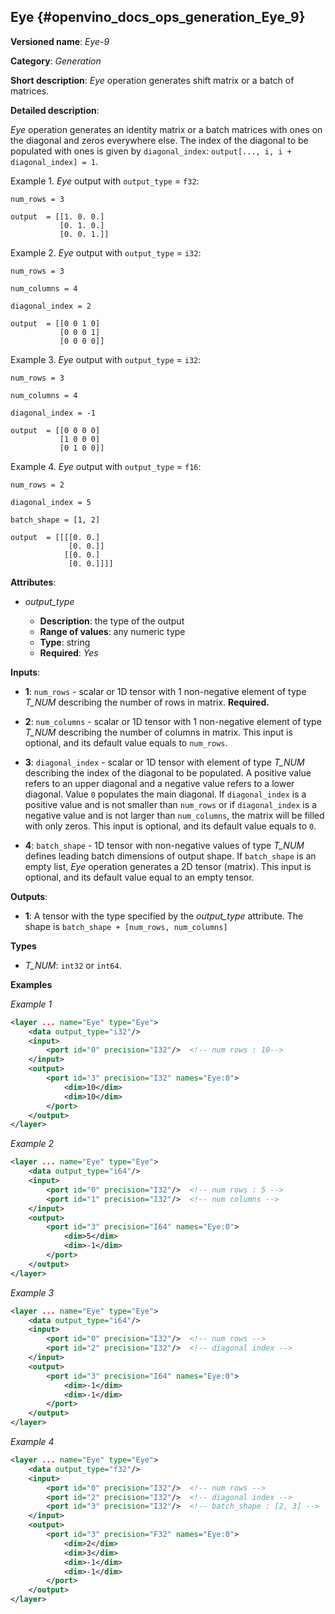 ## Eye <a name="Eye"></a> {#openvino_docs_ops_generation_Eye_9}

**Versioned name**: *Eye-9*

**Category**: *Generation*

**Short description**: *Eye* operation generates shift matrix or a batch of matrices.

**Detailed description**:

*Eye* operation generates an identity matrix or a batch matrices with ones on the diagonal and zeros everywhere else. The index of the diagonal to be populated with ones is given by `diagonal_index`: `output[..., i, i + diagonal_index] = 1`.


Example 1. *Eye* output with `output_type` = `f32`:

``` 
num_rows = 3

output  = [[1. 0. 0.]
           [0. 1. 0.]
           [0. 0. 1.]]
```

Example 2. *Eye* output with `output_type` = `i32`:

``` 
num_rows = 3

num_columns = 4

diagonal_index = 2

output  = [[0 0 1 0]
           [0 0 0 1]
           [0 0 0 0]]
```

Example 3. *Eye* output with `output_type` = `i32`:

``` 
num_rows = 3

num_columns = 4

diagonal_index = -1

output  = [[0 0 0 0]
           [1 0 0 0]
           [0 1 0 0]]
```

Example 4. *Eye* output with `output_type` = `f16`:

``` 
num_rows = 2

diagonal_index = 5

batch_shape = [1, 2]

output  = [[[[0. 0.]
             [0. 0.]]
            [[0. 0.]
             [0. 0.]]]]
```

**Attributes**:

* *output_type*

    * **Description**: the type of the output
    * **Range of values**: any numeric type
    * **Type**: string
    * **Required**: *Yes*


**Inputs**:

*   **1**: `num_rows` - scalar or 1D tensor with 1 non-negative element of type *T_NUM* describing the number of rows in matrix. **Required.**

*   **2**: `num_columns` - scalar or 1D tensor with 1 non-negative element of type *T_NUM* describing the number of columns in matrix. This input is optional, and its default value equals to `num_rows`.

*   **3**: `diagonal_index` - scalar or 1D tensor with element of type *T_NUM* describing the index of the diagonal to be populated. A positive value refers to an upper diagonal and a negative value refers to a lower diagonal. Value `0` populates the main diagonal. If `diagonal_index` is a positive value and is not smaller than `num_rows` or if `diagonal_index` is a negative value and is not larger than `num_columns`, the matrix will be filled with only zeros. This input is optional, and its default value equals to `0`.

*   **4**: `batch_shape` - 1D tensor with non-negative values of type *T_NUM* defines leading batch dimensions of output shape. If `batch_shape` is an empty list, *Eye* operation generates a 2D tensor (matrix). This input is optional, and its default value equal to an empty tensor.


**Outputs**:

* **1**: A tensor with the type specified by the *output_type* attribute. The shape is `batch_shape + [num_rows, num_columns]`

**Types**

* *T_NUM*: `int32` or `int64`.

**Examples**

*Example 1*

```xml
<layer ... name="Eye" type="Eye">
    <data output_type="i32"/>
    <input>
        <port id="0" precision="I32"/>  <!-- num rows : 10-->
    </input>
    <output>
        <port id="3" precision="I32" names="Eye:0">
            <dim>10</dim>
            <dim>10</dim>
        </port>
    </output>
</layer>
```

*Example 2*

```xml
<layer ... name="Eye" type="Eye">
    <data output_type="i64"/>
    <input>
        <port id="0" precision="I32"/>  <!-- num rows : 5 -->
        <port id="1" precision="I32"/>  <!-- num columns -->
    </input>
    <output>
        <port id="3" precision="I64" names="Eye:0">
            <dim>5</dim>
            <dim>-1</dim>
        </port>
    </output>
</layer>
```

*Example 3*

```xml
<layer ... name="Eye" type="Eye">
    <data output_type="i64"/>
    <input>
        <port id="0" precision="I32"/>  <!-- num rows -->
        <port id="2" precision="I32"/>  <!-- diagonal index -->
    </input>
    <output>
        <port id="3" precision="I64" names="Eye:0">
            <dim>-1</dim>
            <dim>-1</dim>
        </port>
    </output>
</layer>
```

*Example 4*

```xml
<layer ... name="Eye" type="Eye">
    <data output_type="f32"/>
    <input>
        <port id="0" precision="I32"/>  <!-- num rows -->
        <port id="2" precision="I32"/>  <!-- diagonal index -->
        <port id="3" precision="I32"/>  <!-- batch_shape : [2, 3] -->
    </input>
    <output>
        <port id="3" precision="F32" names="Eye:0">
            <dim>2</dim>
            <dim>3</dim>
            <dim>-1</dim>
            <dim>-1</dim>
        </port>
    </output>
</layer>
```
